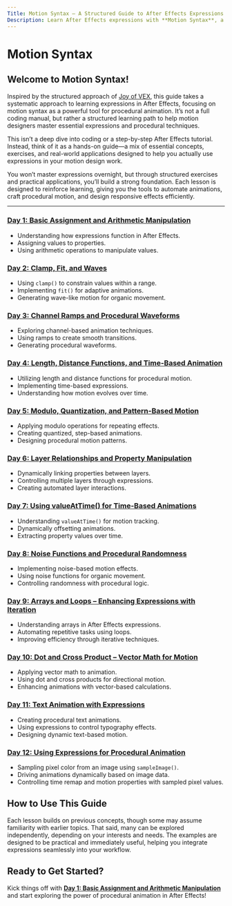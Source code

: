 ```yaml
---
Title: Motion Syntax – A Structured Guide to After Effects Expressions  
Description: Learn After Effects expressions with **Motion Syntax**, a structured guide to procedural animation. Improve efficiency, automate motion, and master essential coding techniques for motion design.
---
```


# **Motion Syntax**  

## **Welcome to Motion Syntax!**  

Inspired by the structured approach of [Joy of VEX](https://tokeru.com/cgwiki/JoyOfVex.html), this guide takes a systematic approach to learning expressions in After Effects, focusing on motion syntax as a powerful tool for procedural animation. It’s not a full coding manual, but rather a structured learning path to help motion designers master essential expressions and procedural techniques.  

This isn’t a deep dive into coding or a step-by-step After Effects tutorial. Instead, think of it as a hands-on guide—a mix of essential concepts, exercises, and real-world applications designed to help you actually use expressions in your motion design work.  

You won’t master expressions overnight, but through structured exercises and practical applications, you’ll build a strong foundation. Each lesson is designed to reinforce learning, giving you the tools to automate animations, craft procedural motion, and design responsive effects efficiently.

  

---

### **[Day 1: Basic Assignment and Arithmetic Manipulation](/after-effects/motion-syntax/day-01)**  
- Understanding how expressions function in After Effects.  
- Assigning values to properties.  
- Using arithmetic operations to manipulate values.  

### **[Day 2: Clamp, Fit, and Waves](/after-effects/motion-syntax/day-02)**  
- Using `clamp()` to constrain values within a range.  
- Implementing `fit()` for adaptive animations.  
- Generating wave-like motion for organic movement.  

### **[Day 3: Channel Ramps and Procedural Waveforms](/after-effects/motion-syntax/day-03)**  
- Exploring channel-based animation techniques.  
- Using ramps to create smooth transitions.  
- Generating procedural waveforms.  

### **[Day 4: Length, Distance Functions, and Time-Based Animation](/after-effects/motion-syntax/day-04)**  
- Utilizing length and distance functions for procedural motion.  
- Implementing time-based expressions.  
- Understanding how motion evolves over time.  

### **[Day 5: Modulo, Quantization, and Pattern-Based Motion](/after-effects/motion-syntax/day-05)**  
- Applying modulo operations for repeating effects.  
- Creating quantized, step-based animations.  
- Designing procedural motion patterns.  

### **[Day 6: Layer Relationships and Property Manipulation](/after-effects/motion-syntax/day-06)**  
- Dynamically linking properties between layers.  
- Controlling multiple layers through expressions.  
- Creating automated layer interactions.  

### **[Day 7: Using valueAtTime() for Time-Based Animations](/after-effects/motion-syntax/day-07)**  
- Understanding `valueAtTime()` for motion tracking.  
- Dynamically offsetting animations.  
- Extracting property values over time.  

### **[Day 8: Noise Functions and Procedural Randomness](/after-effects/motion-syntax/day-08)**  
- Implementing noise-based motion effects.  
- Using noise functions for organic movement.  
- Controlling randomness with procedural logic.  

### **[Day 9: Arrays and Loops – Enhancing Expressions with Iteration](/after-effects/motion-syntax/day-09)**  
- Understanding arrays in After Effects expressions.  
- Automating repetitive tasks using loops.  
- Improving efficiency through iterative techniques.  

### **[Day 10: Dot and Cross Product – Vector Math for Motion](/after-effects/motion-syntax/day-10)**  
- Applying vector math to animation.  
- Using dot and cross products for directional motion.  
- Enhancing animations with vector-based calculations.  

### **[Day 11: Text Animation with Expressions](/after-effects/motion-syntax/day-11)**  
- Creating procedural text animations.  
- Using expressions to control typography effects.  
- Designing dynamic text-based motion.  

### **[Day 12: Using Expressions for Procedural Animation](/after-effects/motion-syntax/day-12)**  
- Sampling pixel color from an image using `sampleImage()`.  
- Driving animations dynamically based on image data.  
- Controlling time remap and motion properties with sampled pixel values.  

## **How to Use This Guide**  

Each lesson builds on previous concepts, though some may assume familiarity with earlier topics. That said, many can be explored independently, depending on your interests and needs. The examples are designed to be practical and immediately useful, helping you integrate expressions seamlessly into your workflow. 

## **Ready to Get Started?**  

Kick things off with **[Day 1: Basic Assignment and Arithmetic Manipulation](/after-effects/motion-syntax/day-01)** and start exploring the power of procedural animation in After Effects!  
